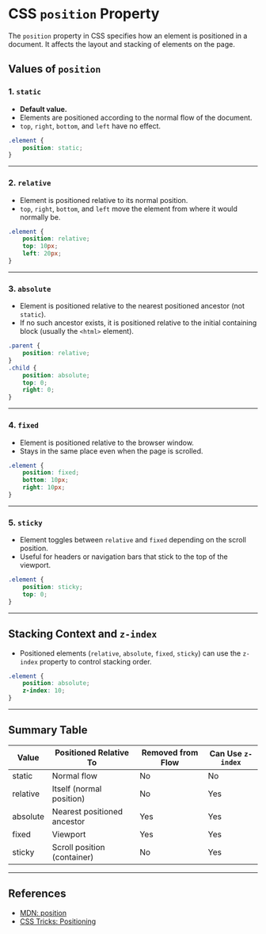 # CSS `position` Property

The `position` property in CSS specifies how an element is positioned in a document. It affects the layout and stacking of elements on the page.

## Values of `position`

### 1. `static`
- **Default value.**
- Elements are positioned according to the normal flow of the document.
- `top`, `right`, `bottom`, and `left` have no effect.

```css
.element {
    position: static;
}
```

---

### 2. `relative`
- Element is positioned relative to its normal position.
- `top`, `right`, `bottom`, and `left` move the element from where it would normally be.

```css
.element {
    position: relative;
    top: 10px;
    left: 20px;
}
```

---

### 3. `absolute`
- Element is positioned relative to the nearest positioned ancestor (not `static`).
- If no such ancestor exists, it is positioned relative to the initial containing block (usually the `<html>` element).

```css
.parent {
    position: relative;
}
.child {
    position: absolute;
    top: 0;
    right: 0;
}
```

---

### 4. `fixed`
- Element is positioned relative to the browser window.
- Stays in the same place even when the page is scrolled.

```css
.element {
    position: fixed;
    bottom: 10px;
    right: 10px;
}
```

---

### 5. `sticky`
- Element toggles between `relative` and `fixed` depending on the scroll position.
- Useful for headers or navigation bars that stick to the top of the viewport.

```css
.element {
    position: sticky;
    top: 0;
}
```

---

## Stacking Context and `z-index`

- Positioned elements (`relative`, `absolute`, `fixed`, `sticky`) can use the `z-index` property to control stacking order.

```css
.element {
    position: absolute;
    z-index: 10;
}
```

---

## Summary Table

| Value     | Positioned Relative To         | Removed from Flow | Can Use `z-index` |
|-----------|-------------------------------|-------------------|-------------------|
| static    | Normal flow                   | No                | No                |
| relative  | Itself (normal position)      | No                | Yes               |
| absolute  | Nearest positioned ancestor   | Yes               | Yes               |
| fixed     | Viewport                      | Yes               | Yes               |
| sticky    | Scroll position (container)   | No                | Yes               |

---

## References

- [MDN: position](https://developer.mozilla.org/en-US/docs/Web/CSS/position)
- [CSS Tricks: Positioning](https://css-tricks.com/almanac/properties/p/position/)
